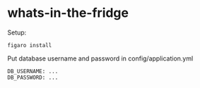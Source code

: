 whats-in-the-fridge
===================

Setup:

```
figaro install
```

Put database username and password in config/application.yml
```
DB_USERNAME: ...
DB_PASSWORD: ...
```